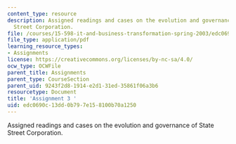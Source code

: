 ```yaml
---
content_type: resource
description: Assigned readings and cases on the evolution and governance of State
  Street Corporation.
file: /courses/15-598-it-and-business-transformation-spring-2003/edc0690c13dd0b797e158100b70a1250_assignment3.pdf
file_type: application/pdf
learning_resource_types:
- Assignments
license: https://creativecommons.org/licenses/by-nc-sa/4.0/
ocw_type: OCWFile
parent_title: Assignments
parent_type: CourseSection
parent_uid: 9243f2d8-1914-e2d1-31ed-35861f06a3b6
resourcetype: Document
title: 'Assignment 3 '
uid: edc0690c-13dd-0b79-7e15-8100b70a1250
---
```

Assigned readings and cases on the evolution and governance of State Street Corporation.